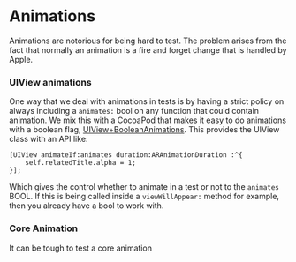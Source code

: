# Animations

Animations are notorious for being hard to test. The problem arises from the fact that normally an animation is a fire and forget change that is handled by Apple.

### UIView animations

One way that we deal with animations in tests is by having a strict policy on always including a `animates:` bool on any function that could contain animation. We mix this with a CocoaPod that makes it easy to do animations with a boolean flag, [UIView+BooleanAnimations](https://github.com/ashfurrow/UIView-BooleanAnimations/). This provides the UIView class with an API like:

``` objc
[UIView animateIf:animates duration:ARAnimationDuration :^{
    self.relatedTitle.alpha = 1;
}];
```

Which gives the control whether to animate in a test or not to the `animates` BOOL. If this is being called inside a `viewWillAppear:` method for example, then you already have a bool to work with.

### Core Animation

It can be tough to test a core animation
